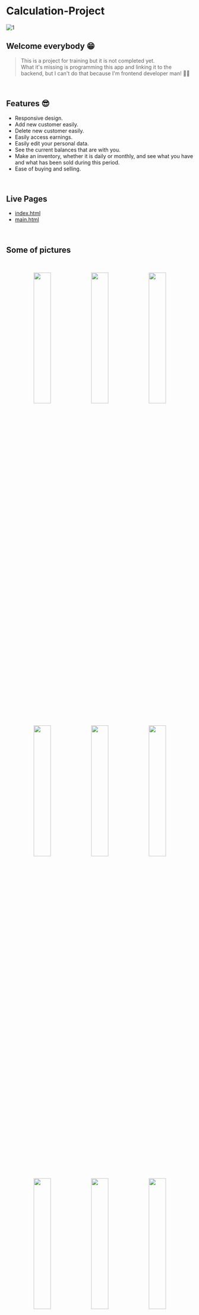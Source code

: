 # Calculation-Project

![1](https://user-images.githubusercontent.com/73050798/160428883-e56e942b-5367-499a-ad26-d515e89daba2.PNG)

## Welcome everybody 😁

> This is a project for training but it is not completed yet. <br>
> What it's missing is programming this app and linking it to the backend, but I can't do that because I'm frontend developer man! 🤸‍♂️

&nbsp;

## Features 😎

- Responsive design.
- Add new customer easily.
- Delete new customer easily.
- Easily access earnings.
- Easily edit your personal data.
- See the current balances that are with you.
- Make an inventory, whether it is daily or monthly, and see what you have and what has been sold during this period.
- Ease of buying and selling.

&nbsp;

## Live Pages

- [index.html](https://krypton225.github.io/Calculation-Project/)
- [main.html](https://krypton225.github.io/Calculation-Project/main.html)

&nbsp;

## Some of pictures

&nbsp;

<p align="center" width="100%">
  <img width="30%" src="https://user-images.githubusercontent.com/73050798/160434324-3f8cad08-78c9-4944-8d24-8e3c4e5e9c92.PNG">
  <img width="30%" src="https://user-images.githubusercontent.com/73050798/160434341-fdba9f4e-38ed-4a05-a7fc-aad41c3ccf06.PNG">
  <img width="30%" src="https://user-images.githubusercontent.com/73050798/160434352-13956e7d-cb4f-4dd5-99fb-8a4f02388f5f.PNG">
</p>

&nbsp;

<p align="center" width="100%">
  <img width="30%" src="https://user-images.githubusercontent.com/73050798/160434367-655ea817-0a12-48fb-8c19-ac4e8763e301.PNG">
  <img width="30%" src="https://user-images.githubusercontent.com/73050798/160434383-7b222c45-0ae6-4ffd-81e7-44de6084ac1f.PNG">
  <img width="30%" src="https://user-images.githubusercontent.com/73050798/160434406-966f3e35-960d-4569-9fbf-ea85097ce7a3.PNG">
</p>

&nbsp;

<p align="center" width="100%">
  <img width="30%" src="https://user-images.githubusercontent.com/73050798/160434420-a4f4b642-6f1b-4bf0-aa6e-694ca2fb7e19.PNG">
  <img width="30%" src="https://user-images.githubusercontent.com/73050798/160434467-fb81baa9-8825-49c0-bd0b-454ee1663def.PNG">
  <img width="30%" src="https://user-images.githubusercontent.com/73050798/160434468-17594348-f50c-49b1-bab5-bb31d8978804.PNG">
</p>

&nbsp;

<p align="center" width="100%">
  <img width="30%" src="https://user-images.githubusercontent.com/73050798/160434472-c6f45fa3-103d-4ce0-8693-bf63273d2213.PNG">
  <img width="30%" src="https://user-images.githubusercontent.com/73050798/160434498-158eddef-06bf-44a5-a83d-9b0bf6ac08c7.PNG">
</p>

&nbsp;

## Technologies and Tools

- [HTML](https://developer.mozilla.org/en-US/docs/Web/HTML)
- [CSS](https://developer.mozilla.org/en-US/docs/Web/CSS?retiredLocale=ar)
- [Javascript](https://developer.mozilla.org/en-US/docs/Web/JavaScript?retiredLocale=ar)
- [Bootstrap](https://getbootstrap.com/)
- [Jquery](https://jquery.com/)
- [AlertifyJs](https://alertifyjs.com/)
- [html5Shiv](https://github.com/aFarkas/html5shiv)
- [Git](https://git-scm.com/)
- [Github](https://github.com/)
- [Fontawesome](https://fontawesome.com/)
- [Webfonts](https://fonts.google.com/)

## Acknowledgements

- [Eng. Hamza Nabil](https://www.youtube.com/c/UniqueCoderzAcademy)
- [Elzero Web School](https://www.youtube.com/c/ElzeroInfo)
- [Codezilla](https://www.youtube.com/c/Codezilla)

## License

- [MIT](https://choosealicense.com/licenses/mit/)

### Authors
- [Khaled Mohamed](https://www.github.com/krypton225)
